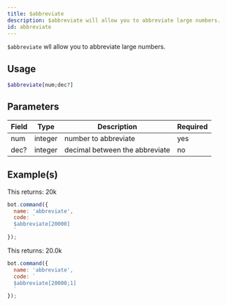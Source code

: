 ```yaml
---
title: $abbreviate
description: $abbreviate will allow you to abbreviate large numbers.
id: abbreviate
---
```


`$abbreviate` wll allow you to abbreviate large numbers.

## Usage

```php
$abbreviate[num;dec?]
```

## Parameters 


| Field  | Type    | Description     | Required |
|--------|---------|-----------------|----------|
| num | integer  | number to abbreviate | yes      |
| dec? | integer | decimal between the abbreviate | no       |

## Example(s)

This returns: 20k

```javascript
bot.command({
  name: 'abbreviate',
  code: `
  $abbreviate[20000]
  `
});
```

This returns: 20.0k

```javascript
bot.command({
  name: 'abbreviate',
  code: `
  $abbreviate[20000;1]
  `
});
```